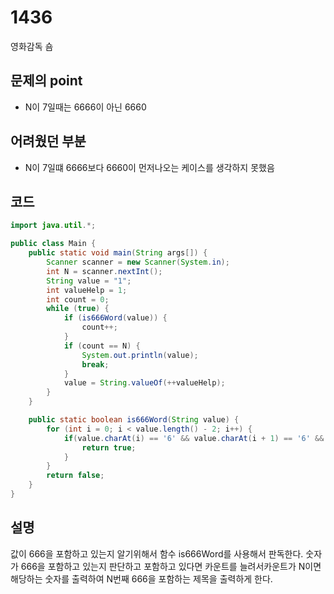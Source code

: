 # 1436
영화감독 숌

## 문제의 point 

- N이 7일때는 6666이 아닌 6660

## 어려웠던 부분
- N이 7일떄 6666보다 6660이 먼저나오는 케이스를 생각하지 못했음

## 코드

```java
import java.util.*;

public class Main {
    public static void main(String args[]) {
        Scanner scanner = new Scanner(System.in);
        int N = scanner.nextInt();
        String value = "1";
        int valueHelp = 1;
        int count = 0;
        while (true) {
            if (is666Word(value)) {
                count++;
            }
            if (count == N) {
                System.out.println(value);
                break;
            }
            value = String.valueOf(++valueHelp);
        }
    }

    public static boolean is666Word(String value) {
        for (int i = 0; i < value.length() - 2; i++) {
            if(value.charAt(i) == '6' && value.charAt(i + 1) == '6' && value.charAt(i + 2) == '6'){
                return true;
            }
        }
        return false;
    }
}


```

## 설명 
값이 666을 포함하고 있는지 알기위해서 함수 is666Word를 사용해서 판독한다. 숫자가 666을 포함하고 있는지 판단하고 포함하고 있다면 카운트를 늘려서카운트가 N이면 해당하는 숫자를 출력하여  N번째 666을 포함하는 제목을 출력하게 한다. 
